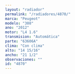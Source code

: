 ```yaml
---
layout: "radiador"
permalink: "/radiadores/4870/"
marca: "Peugeot"
modelo: "308"
ano: "2012"
motor: "L4 1.6"
transmision: "Automática"
parte: "63606A"
clima: "Con clima"
alto: "14 15/16"
ancho: "21 1/2"
observaciones: ""
id: "4870"
---
```



